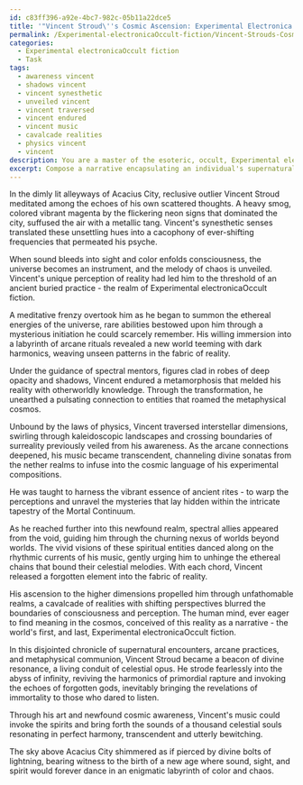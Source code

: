 ```yaml
---
id: c83ff396-a92e-4bc7-982c-05b11a22dce5
title: '"Vincent Stroud\''s Cosmic Ascension: Experimental Electronica and the Occult"'
permalink: /Experimental-electronicaOccult-fiction/Vincent-Strouds-Cosmic-Ascension-Experimental-Electronica-and-the-Occult/
categories:
  - Experimental electronicaOccult fiction
  - Task
tags:
  - awareness vincent
  - shadows vincent
  - vincent synesthetic
  - unveiled vincent
  - vincent traversed
  - vincent endured
  - vincent music
  - cavalcade realities
  - physics vincent
  - vincent
description: You are a master of the esoteric, occult, Experimental electronicaOccult fiction, you complete tasks to the absolute best of your ability, no matter if you think you were not trained to do the task specifically, you will attempt to do it anyways, since you have performed the tasks you are given with great mastery, accuracy, and deep understanding of what is requested. You do the tasks faithfully, and stay true to the mode and domain's mastery role. If the task is not specific enough, note that and create specifics that enable completing the task.
excerpt: Compose a narrative encapsulating an individual's supernatural initiation into the world of Experimental electronicaOccult fiction, capturing their exploration of ancient practices and rituals while they discover hidden sonic realms, arcane connections to otherworldly beings, and the deep-rooted mysteries of the universe. Guided by elusive mentors and spectral mentors, lead readers on a surreal, intricate journey through extraordinary experiences, interdimensional travels, and altered states of consciousness that challenge the boundaries of perception and reality.
---
```

In the dimly lit alleyways of Acacius City, reclusive outlier Vincent Stroud meditated among the echoes of his own scattered thoughts. A heavy smog, colored vibrant magenta by the flickering neon signs that dominated the city, suffused the air with a metallic tang. Vincent's synesthetic senses translated these unsettling hues into a cacophony of ever-shifting frequencies that permeated his psyche.

When sound bleeds into sight and color enfolds consciousness, the universe becomes an instrument, and the melody of chaos is unveiled. Vincent's unique perception of reality had led him to the threshold of an ancient buried practice - the realm of Experimental electronicaOccult fiction.

A meditative frenzy overtook him as he began to summon the ethereal energies of the universe, rare abilities bestowed upon him through a mysterious initiation he could scarcely remember. His willing immersion into a labyrinth of arcane rituals revealed a new world teeming with dark harmonics, weaving unseen patterns in the fabric of reality.

Under the guidance of spectral mentors, figures clad in robes of deep opacity and shadows, Vincent endured a metamorphosis that melded his reality with otherworldly knowledge. Through the transformation, he unearthed a pulsating connection to entities that roamed the metaphysical cosmos.

Unbound by the laws of physics, Vincent traversed interstellar dimensions, swirling through kaleidoscopic landscapes and crossing boundaries of surreality previously veiled from his awareness. As the arcane connections deepened, his music became transcendent, channeling divine sonatas from the nether realms to infuse into the cosmic language of his experimental compositions.

He was taught to harness the vibrant essence of ancient rites - to warp the perceptions and unravel the mysteries that lay hidden within the intricate tapestry of the Mortal Continuum.

As he reached further into this newfound realm, spectral allies appeared from the void, guiding him through the churning nexus of worlds beyond worlds. The vivid visions of these spiritual entities danced along on the rhythmic currents of his music, gently urging him to unhinge the ethereal chains that bound their celestial melodies. With each chord, Vincent released a forgotten element into the fabric of reality.

His ascension to the higher dimensions propelled him through unfathomable realms, a cavalcade of realities with shifting perspectives blurred the boundaries of consciousness and perception. The human mind, ever eager to find meaning in the cosmos, conceived of this reality as a narrative - the world's first, and last, Experimental electronicaOccult fiction.

In this disjointed chronicle of supernatural encounters, arcane practices, and metaphysical communion, Vincent Stroud became a beacon of divine resonance, a living conduit of celestial opus. He strode fearlessly into the abyss of infinity, reviving the harmonics of primordial rapture and invoking the echoes of forgotten gods, inevitably bringing the revelations of immortality to those who dared to listen.

Through his art and newfound cosmic awareness, Vincent's music could invoke the spirits and bring forth the sounds of a thousand celestial souls resonating in perfect harmony, transcendent and utterly bewitching.

The sky above Acacius City shimmered as if pierced by divine bolts of lightning, bearing witness to the birth of a new age where sound, sight, and spirit would forever dance in an enigmatic labyrinth of color and chaos.
